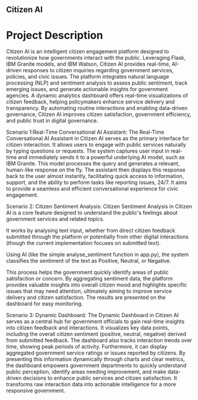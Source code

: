 ## Citizen AI

# Project Description
Citizen AI is an intelligent citizen engagement platform designed to revolutionize how governments interact with the public. Leveraging Flask, IBM Granite models, and IBM Watson, Citizen AI provides real-time, AI-driven responses to citizen inquiries regarding government services, policies, and civic issues. The platform integrates natural language processing (NLP) and sentiment analysis to assess public sentiment, track emerging issues, and generate actionable insights for government agencies. A dynamic analytics dashboard offers real-time visualizations of citizen feedback, helping policymakers enhance service delivery and transparency. By automating routine interactions and enabling data-driven governance, Citizen AI improves citizen satisfaction, government efficiency, and public trust in digital governance.

Scenario 1:Real-Time Conversational AI Assistant:
The Real-Time Conversational AI Assistant in Citizen AI serves as the primary interface for citizen interaction. It allows users to engage with public services naturally by typing questions or requests. The system captures user input in real- time and immediately sends it to a powerful underlying AI model, such as IBM Granite. This model processes the query and generates a relevant, human-like response on the fly. The assistant then displays this response back to the user almost instantly, facilitating quick access to information, support, and the ability to perform tasks like reporting issues, 24/7. It aims to provide a seamless and efficient conversational experience for civic engagement.

Scenario 2: Citizen Sentiment Analysis:
Citizen Sentiment Analysis in Citizen AI is a core feature designed to understand the public's feelings about government services and related topics.

It works by analysing text input, whether from direct citizen feedback submitted through the platform or potentially from other digital interactions (though the current implementation focuses on submitted text).

Using AI (like the simple analyse_sentiment function in app.py), the system classifies the sentiment of the text as Positive, Neutral, or Negative.

This process helps the government quickly identify areas of public satisfaction or concern. By aggregating sentiment data, the platform provides valuable insights into overall citizen mood and highlights specific issues that may need attention, ultimately aiming to improve service delivery and citizen satisfaction. The results are presented on the dashboard for easy monitoring.

Scenario 3: Dynamic Dashboard:
The Dynamic Dashboard in Citizen AI serves as a central hub for government officials to gain real-time insights into citizen feedback and interactions. It visualizes key data points, including the overall citizen sentiment (positive, neutral, negative) derived from submitted feedback. The dashboard also tracks interaction trends over time, showing peak periods of activity. Furthermore, it can display aggregated government service ratings or issues reported by citizens. By presenting this information dynamically through charts and clear metrics, the dashboard empowers government departments to quickly understand public perception, identify areas needing improvement, and make data-driven decisions to enhance public services and citizen satisfaction. It transforms raw interaction data into actionable intelligence for a more responsive government.

